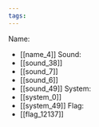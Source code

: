 ```yaml
---
tags:
---
```

Name:
- [[name_4]]
Sound:
- [[sound_38]]
- [[sound_7]]
- [[sound_6]]
- [[sound_49]]
System:
- [[system_0]]
- [[system_49]]
Flag:
- [[flag_12137]]
